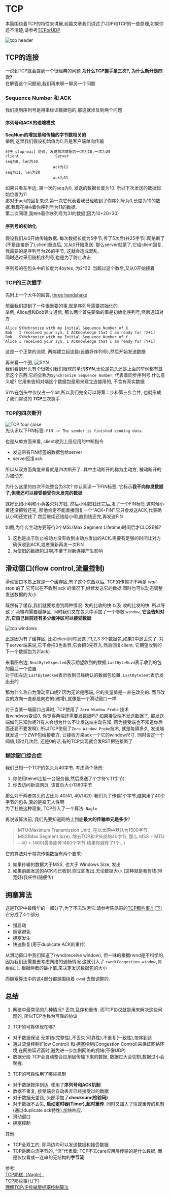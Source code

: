 # TCP

本篇围绕着TCP的特性来讲解,前篇文章我们讲述了UDP和TCP的一些原理,如果你还不清楚,请参考[TCPorUDP](./TCPorUDP.md)

![tcp header](http://telescript.denayer.wenk.be/~hcr/cn/idoceo/images/tcp_header.gif)

## TCP的连接
一说到TCP就会提到一个很经典的问题 **为什么TCP握手是三次?, 为什么断开是四次?**  
在解答这个问题前,我们再来聊一聊另一个问题

### Sequence Number 和 ACK
我们提到序列号是用来标识数据包的,那这就涉及到两个问题

#### 序列号和ACK的递增模式 
**SeqNum的增加是和传输的字节数相关的**  
举例,这里我们假设初始值为0,且是客户端单向传输
```
对于 stop-wait 协议, 发送两次数据包一次为10,一次为20
client:               Server
seq为0, len为10         
                     ack为11
seq为11, len为20  
                     ack为31
```
如果只看左半边, 第一次的seq为0, 发送的数据长度为10. 所以下次发送的数据起始位置为11  
那对于ack的回复来说,第一次它代表着我已经收到了你序列号为0,长度为10的数据.我现在`期待`着你序列号为11的数据.   
第二次同理,我`期待`着你序列号为31的数据(因为10+20=30)

#### 序列号的初始化
假设我们从0开始传输数据. 每次数据长度为5字节,传了5次后(共25字节).网络断了(不是连接断了),client重连后, 又从0开始发送. 那么server就蒙了,它给client回复,我需要的是序列号为26的字节, 这就会造成混乱.  
同时通过采用随机序列号,也是为了防止攻击

序列号的在包头中的长度为4bytes, 为2^32. 当超过这个数后,又从0开始接着

### TCP的三次握手
先附上一个大牛的回答, [three handshake](https://networkengineering.stackexchange.com/questions/24068/why-do-we-need-a-3-way-handshake-why-not-just-2-way)

前面我们提到了一件很重要的事,就是序列号需要初始化的.   
举例, Alice想和Bob建立通信, 那么两个首先要做的事是初始化序列号,然后通知对方
```
Alice SYNchronize with my Initial Sequence Number of X
Bob   I received your syn, I ACKnowledge that I am ready for [X+1]
Bob   SYNchronize with my Initial Sequence Number of Y
Alice I received your syn, I ACKnowledge that I am ready for [Y+1]
```
这是一个正常的流程, 两端建立起连接(设置好序列号),然后开始发送数据

再来看一个图, ![SYN](https://www.cspsprotocol.com/wp-content/uploads/2019/11/tcp-sequence-number-capture.jpg)  
我们看到开头有个很吸引我们眼球的单词**SYN**,无论是包头还是上面的举例都有显示这个东西.它的全称为`Synchronize Sequence Number`, 代表着同步序列号.什么意义呢? 它用来告知对端这个数据包是用来建立连接用的, 不含有真实数据

SYN在包头中仅仅占一个bit,所以我们完全可以将第二步和第三步合并, 也就形成了我们常说的 **TCP**三次握手


### TCP的四次断开
![TCP four close](http://www.tcpipguide.com/free/diagrams/tcpclosesimul.png)  
先认识以下FIN标签: `FIN -> The sender is finished sending data.`

也是从单方面来看, client收到上层应用的中断指令
- 发送带有FIN标签的数据包给server
- server回复ack

所以从双方面角度来看就是四次断开了. 其中主动断开的称为主动方, 被动断开的为被动方.

为什么这里的四次不能整合为3次?
你认真读一下FIN标签, 它标示**我不向你发数据了,但我还可以接受接受你未发完的数据**.

就好比如小明和小黄各欠对方钱, 然后小明把钱还完后,发了一个FIN标签.这时候小黄还没把钱还完, 那他肯定不能直接回复一个“ACK+FIN”.它只会发送ACK,代表确认小明还完钱了.然后继续还钱给小明,直到钱还完,再发送FIN

如图,为什么主动方要等待2个MSL(Max Segment Lifetime)时间后才CLOSE掉?
1. 这也是出于防止被动方没有收到主动方发出的ACK.需要有足够的时间让对方确保收到ACK,或者重新再发一次FIN
2. 为使旧的数据包过期,不至于对新连接产生影响

## 滑动窗口(flow control,流量控制)
滑动窗口本质上就是一个缓存区,有了这个东西以后, TCP的传输才不再是 *wait-stop* 的了,它可以在不收到 ack 的情况下,继续发送它的数据.同时也可以动态调整发送数据的大小

既然有了缓存,我们就要考虑到两种情况: 发的比收的快 以及 收的比发的快. 所以导致了 两端均需要缓存区. 同时我们又在包头中添加了一个参数:`window`, **它会告知对方,它自己目前还有多少缓冲区可以接受数据**

![tcp windows](https://coolshell.cn/wp-content/uploads/2014/05/sliding_window-900x358.jpg)

正是因为有了缓存区, 比如client同时发送了1,2,3 3个数据包,如果2中途丢失了. 对于server端来说,它不会把3也丢弃,它会把3先存入.然后回复client, 它期望收到的下一个数据包为2(ack)

来看图右边, `NextByteExpected`表示期望收到的数据,`LastByteRcvd`表示收到的包的最后一个位置  
对于图左边,`LastByteAcked`表示收到已经确认的数据包位置, `LastByteSent`表示发出去的

那为什么称自为滑动窗口呢? 因为无论是哪端, 它的变量值是一直在改变的. 而且改变的方向一直都是向右的(递增),就像是一个滑动窗口一样.

对于当某一端窗口占满时, TCP使用了 `Zero Window Probe` 技术   
当windwos变成0, 你觉得两端还需要发数据吗? 如果接受端不发送数据了, 那发送端如何告知你呢?(有人会想为什么不让发送端主动告知, 因为接受端也不知道你后面还要不要发啊). 所以TCP使用了`Zero Window Probe`技术, 就是每隔多久, 发送端就发送一个ZWP包给接收方, 让接收方来ack一个它的window尺寸. 同时设定一个阀值,超过几次后, 还是0的话,有的TCP实现就会发RST把链接断了

### 糊涂窗口综合症
我们已知一个TCP的包头为40字节, 考虑两个场景:
1. 你使用telnet连接一台服务器,然后发送了个字符‘s'(1字节)
2. 你去访问新浪网页, 该首页大小1380字节

那么对于两者包头的占比为 40/41, 40/1420. 我们为了传输1个字节,结果用了40个字节的包头,真的是豪无人性啊  
为了杜绝这种现象, TCP引入了一个算法: `Nagle`

再说该算法前, 我们先要知道网络上到底**最大的传输单元是多少**?
> MTU(Maximum Transmission Unit), 在以太网中默认为1500字节.  
> MSS(Max Segment Size), 除去TCP和IP头部的40字节, 那么 MSS = MTU - 40 = 1460(最多能传1460个字节,结果你就传了1个...)

它的算法对于每次传输数据有两个要求:
1. 如果传输的数据大于MSS, 也大于 Windows Size, 发出
2. 如果前面发送的ACK均已收到.则立即发出,无论数据大小.(这种就是我有钱(带宽好)我任性(随便传)

## 拥塞算法
这是TCP中最精华的一部分了,为了不去玷污它.请参考陈皓哥的[TCP那些事儿(下)](https://coolshell.cn/articles/11609.html) 
它分成了4个部分
- 慢启动
- 拥塞避免
- 拥塞发生
- 快速恢复(用于duplicate ACK的重传)

从滑动窗口中我们知道了rwnd(receive window), 但一味的根据rwnd是不科学的, 因为我们还需要去考虑网络的通畅情况.这就引入了 `cwnd(Congestion window,拥塞窗口)`. 根据两者的最小值,来决定发送数据包的大小

而拥塞算法中的这4部分都是围绕着 `cwnd` 去做调整的.

## 总结
1. 网络中最常见的几种情况?
丢包,乱序和重传. 而TCP协议就是用来解决这些问题的, 所以TCP也称为可靠的协议

2. TCP的可靠体现在哪?
- 对于数据保证 无差错(完整性),不丢失(可靠性),不重复(一致性),按序到达
- 通过流量控制(Flow Control) 和 拥塞控制(Congestion Control)来保证网络环境,在网络延迟高时,避免进一步加剧网络的拥堵(不像UDP)
- 数据分段 TCP会自动整合应用层传输下来的数据, 数据过大会切割,数据过小会聚拢.

3. TCP的可靠性用了哪些机制
- 对于数据按序到达, 使用了**序列号和ACK机制**
- 数据不重复, 接受端会自动丢弃已经接受过的数据
- 对于数据无差错, 头部添加了**checksum(检验码)**
- 对于数据不丢失, **启动定时器(Timer),超时重传**. 同时又加入了快速重传的机制(通过duplicate ack特性),加快响应.
- 滑动窗口
- 拥塞控制

其他:
- TCP全双工的, 即两边均可以发送数据和接受数据
- TCP是面向流字节的, “流”代表着: TCP不去care应用层传输的是什么数据, 而是仅仅看成一连串的无结构的**字节流**

参考:   
[TCP奶糕（Nagle）](https://zhuanlan.zhihu.com/p/38148765)  
[TCP那些事儿(下)](https://coolshell.cn/articles/11609.html)  
[理解TCP/IP传输层拥塞控制算法](https://cloud.tencent.com/developer/article/1590918)
